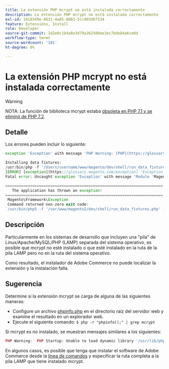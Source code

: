 ```yaml
---
title: La extensión PHP mcrypt no está instalada correctamente
description: La extensión PHP mcrypt no está instalada correctamente
exl-id: 1010349e-6631-4a05-8883-5cc903d67534
feature: Extensions, Install
role: Developer
source-git-commit: 1d2e0c1b4a8e3d79a362500ee3ec7bde84a6ce0d
workflow-type: tm+mt
source-wordcount: '181'
ht-degree: 0%

---
```


# La extensión PHP mcrypt no está instalada correctamente

>[!WARNING]
>
>NOTA: La función de biblioteca mcrypt estaba [obsoleta en PHP 7.1 y se eliminó de PHP 7.2](https://www.php.net/manual/en/intro.mcrypt.php).

## Detalle

Los errores pueden incluir lo siguiente:

```php
exception 'Exception' with message 'PHP Warning: [PHP](https://glossary.magento.com/php) Startup: Unable to load dynamic [library](https://glossary.magento.com/library) '/usr/lib/php5/20121212/mcrypt.so' - /usr/lib/php5/20121212/mcrypt.so: cannot open shared object file: No such file or directory
```

```php
Installing data fixtures:
/usr/bin/php -f '/Users/username/www/magento/dev/shell/run_data_fixtures.php' -- --bootstrap='MAGE_DIRS[base][path]=/Users/username/www/magento' 2>&1
[ERROR] [exception](https://glossary.magento.com/exception) 'Exception' with message '
Fatal error: Uncaught exception 'Exception' with message 'Module 'Magento_Core' depends on 'mcrypt' PHP [extension](https://glossary.magento.com/extension) that is not loaded.'
```

```php
======================================================================
   The application has thrown an exception!
======================================================================
 Magento\Framework\Exception
 Command returned non-zero exit code:
`/usr/bin/php5 -f '/var/www/magento2/dev/shell/run_data_fixtures.php' -- --bootstrap='MAGE_DIRS[base][path]=/var/www/magento2' 2>&1`
```

## Descripción

Particularmente en los sistemas de desarrollo que incluyen una &quot;pila&quot; de Linux/Apache/MySQL/PHP (LAMP) separada del sistema operativo, es posible que mcrypt no esté instalado o que esté instalado en la ruta de la pila LAMP pero no en la ruta del sistema operativo.

Como resultado, el instalador de Adobe Commerce no puede localizar la extensión y la instalación falla.

## Sugerencia

Determine si la extensión mcrypt se carga de alguna de las siguientes maneras:

* Configure un archivo [phpinfo.php](http://kb.mediatemple.net/questions/764/How+can+I+create+a+phpinfo.php+page%3F#gs) en el directorio raíz del servidor web y examine el resultado en un explorador web.
* Ejecute el siguiente comando:    `$ php -r "phpinfo();" | grep mcrypt`

Si mcrypt es *no* instalado, se muestran mensajes similares a los siguientes:

```php
PHP Warning:  PHP Startup: Unable to load dynamic library '/usr/lib/php5/20121212/mcrypt.so' - /usr/lib/php5/20121212/mcrypt.so: cannot open shared object file: No such file or directory in Unknown on line 0
```

En algunos casos, es posible que tenga que instalar el software de Adobe Commerce desde la [línea de comandos](https://devdocs.magento.com/guides/v2.3/install-gde/install/cli/install-cli.html) y especificar la ruta completa a la pila LAMP que tiene instalado mcrypt.
